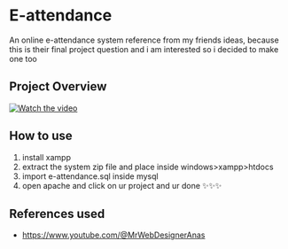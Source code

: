 # E-attendance
An online e-attendance system reference from my friends ideas, because this is their final project question and i am interested so i decided to make one too

## Project Overview
[![Watch the video](https://github.com/Shi-Min-Yeoh/E-attendance/assets/127620100/294332cf-2559-4c9c-91a6-2195f7a1f386)](https://www.canva.com/design/DAGENgZxphU/EZLPhARXCAVLtKg9-aGxEA/watch)

## How to use
1) install xampp
2) extract the system zip file and place inside windows>xampp>htdocs
3) import e-attendance.sql inside mysql
4) open apache and click on ur project and ur done ✨✨✨
## References used
* https://www.youtube.com/@MrWebDesignerAnas
